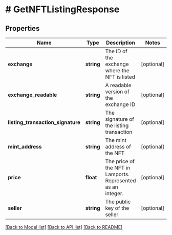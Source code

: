 # # GetNFTListingResponse

## Properties

Name | Type | Description | Notes
------------ | ------------- | ------------- | -------------
**exchange** | **string** | The ID of the exchange where the NFT is listed | [optional]
**exchange_readable** | **string** | A readable version of the exchange ID | [optional]
**listing_transaction_signature** | **string** | The signature of the listing transaction | [optional]
**mint_address** | **string** | The mint address of the NFT | [optional]
**price** | **float** | The price of the NFT in Lamports. Represented as an integer. | [optional]
**seller** | **string** | The public key of the seller | [optional]

[[Back to Model list]](../../README.md#models) [[Back to API list]](../../README.md#endpoints) [[Back to README]](../../README.md)
